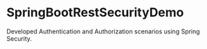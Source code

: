 # SpringBootRestSecurityDemo
Developed Authentication and Authorization scenarios using Spring Security.
